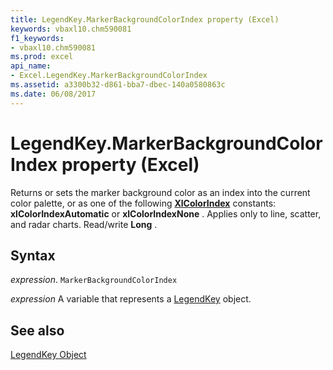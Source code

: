 ```yaml
---
title: LegendKey.MarkerBackgroundColorIndex property (Excel)
keywords: vbaxl10.chm590081
f1_keywords:
- vbaxl10.chm590081
ms.prod: excel
api_name:
- Excel.LegendKey.MarkerBackgroundColorIndex
ms.assetid: a3300b32-d861-bba7-dbec-140a0580863c
ms.date: 06/08/2017
---
```



# LegendKey.MarkerBackgroundColorIndex property (Excel)

Returns or sets the marker background color as an index into the current color palette, or as one of the following  **[XlColorIndex](Excel.XlColorIndex.md)** constants: **xlColorIndexAutomatic** or **xlColorIndexNone** . Applies only to line, scatter, and radar charts. Read/write **Long** .


## Syntax

 _expression_. `MarkerBackgroundColorIndex`

 _expression_ A variable that represents a [LegendKey](Excel.LegendKey-graph-property.md) object.


## See also


[LegendKey Object](Excel.LegendKey(object).md)

